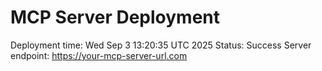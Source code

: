 # MCP Server Deployment
Deployment time: Wed Sep  3 13:20:35 UTC 2025
Status: Success
Server endpoint: https://your-mcp-server-url.com
